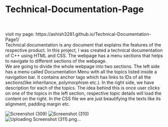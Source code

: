 # Technical-Documentation-Page
<br>
<br>
visit my page:  https://ashish3281.github.io/Technical-Documentation-Page1/
<br>
Technical documentation is any document that explains the features of the respective product. In this project, I was created a technical documentation of C++ using HTML and CSS. The webpage has a menu sections that helps to navigate to different sections of the webpage.
<br>
 We are going to divide the whole webpage into two sections. The left side has a menu called Documentation Menu with all the topics listed inside a navigation bar. It contains anchor tags which has links to IDs of all the sections(like inheritance, polymorphism etc.). In the right side, we have description for each of the topics. The idea behind this is once user clicks on one of the topics in the left section, respective topic details will load the content on the right. In the CSS file we are just beautifying the texts like its alignment, padding margin etc.

![Screenshot (309)](https://user-images.githubusercontent.com/92047366/180605463-97486235-819b-4ed2-bb45-725f1e3a9fb4.png)
![Screenshot (310)](https://user-images.githubusercontent.com/92047366/180605500-2f0b3d28-cc60-4a91-a2b2-efedefdc1ad6.png)
![Uploading Screenshot (311).png…]()
